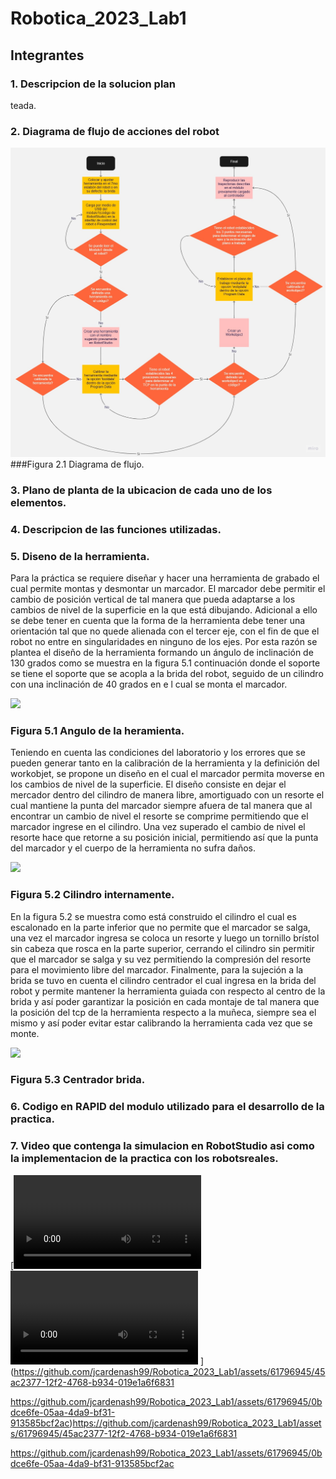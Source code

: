 # Robotica_2023_Lab1
## Integrantes
### 1.  Descripcion de la solucion plan



teada.
### 2. Diagrama de flujo de acciones del robot
![](./Diagrama%20de%20flujo/Flowchart.jpg)
###Figura 2.1 Diagrama de flujo.
### 3. Plano de planta de la ubicacion de cada uno de los elementos.
### 4. Descripcion de las funciones utilizadas.
### 5. Diseno de la herramienta.

Para la práctica se requiere diseñar y hacer una herramienta de grabado el cual permite montas y desmontar un marcador.
El marcador debe permitir el cambio de posición vertical de tal manera que pueda adaptarse a los cambios de nivel de la superficie en la que está dibujando.
Adicional a ello se debe tener en cuenta que la forma de la herramienta debe tener una orientación tal que no quede alienada con el tercer eje, con el fin de que el robot no entre en singularidades en ninguno de los ejes.
Por esta razón se plantea el diseño de la herramienta formando un ángulo de inclinación de 130 grados como se muestra en la figura 5.1 continuación donde el soporte se tiene el soporte que se acopla a la brida del robot, seguido de un cilindro con una inclinación de 40 grados en e l cual se monta el marcador.

![](https://github.com/jcardenash99/Robotica_2023_Lab1/blob/main/Dise%C3%B1o%20de%20herramientas/Angulo%20herramienta.png)
### Figura 5.1 Angulo de la heramienta.

Teniendo en cuenta las condiciones del laboratorio y los errores que se pueden generar tanto en la calibración de la herramienta y la definición del workobjet, se propone un diseño en el cual el marcador permita moverse en los cambios de nivel de la superficie. El diseño consiste en dejar el mercador dentro del cilindro de manera libre, amortiguado con un resorte el cual mantiene la punta del marcador siempre afuera de tal manera que al encontrar un cambio de nivel el resorte se comprime permitiendo que el marcador ingrese en el cilindro. Una vez superado el cambio de nivel el resorte hace que retorne a su posición inicial, permitiendo así que la punta del marcador y el cuerpo de la herramienta no sufra daños.

![](https://github.com/jcardenash99/Robotica_2023_Lab1/blob/main/Dise%C3%B1o%20de%20herramientas/Dise%C3%B1o%20amortiguado.png)
### Figura 5.2 Cilindro internamente.

En la figura 5.2 se muestra como está construido el cilindro el cual es escalonado en la parte inferior que no permite que el marcador se salga, una vez el marcador ingresa se coloca un resorte y luego un tornillo brístol sin cabeza que rosca en la parte superior, cerrando el cilindro sin permitir que el marcador se salga y su vez permitiendo la compresión del resorte para el movimiento libre del marcador.
Finalmente, para la sujeción a la brida se tuvo en cuenta el cilindro centrador el cual ingresa en la brida del robot y permite mantener la herramienta guiada con respecto al centro de la brida y así poder garantizar la posición en cada montaje de tal manera que la posición del tcp de la herramienta respecto a la muñeca, siempre sea el mismo y así poder evitar estar calibrando la herramienta cada vez que se monte.

![](https://github.com/jcardenash99/Robotica_2023_Lab1/blob/main/Dise%C3%B1o%20de%20herramientas/Centrador%20brida.png)
### Figura 5.3 Centrador brida.


### 6. Codigo en RAPID del modulo utilizado para el desarrollo de la practica.
### 7. Video que contenga la simulacion en RobotStudio asi como la implementacion de la practica con los robotsreales.
[![Video Plano](./Simulacion%20Robot%20Studio/Objeto%20Plano.mov)
![Video Plano](./Simulacion%20Robot%20Studio/Plano%20inclinado.mov)
](https://github.com/jcardenash99/Robotica_2023_Lab1/assets/61796945/45ac2377-12f2-4768-b934-019e1a6f6831



https://github.com/jcardenash99/Robotica_2023_Lab1/assets/61796945/0bdce6fe-05aa-4da9-bf31-913585bcf2ac)https://github.com/jcardenash99/Robotica_2023_Lab1/assets/61796945/45ac2377-12f2-4768-b934-019e1a6f6831



https://github.com/jcardenash99/Robotica_2023_Lab1/assets/61796945/0bdce6fe-05aa-4da9-bf31-913585bcf2ac
